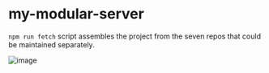 # my-modular-server

`npm run fetch` script assembles the project from the seven repos that could be maintained separately.

![image](https://github.com/user-attachments/assets/e7aa88ef-7943-4a16-b72f-f36f2b6d8846)
